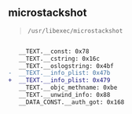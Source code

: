 ## microstackshot

> `/usr/libexec/microstackshot`

```diff

   __TEXT.__const: 0x78
   __TEXT.__cstring: 0x16c
   __TEXT.__oslogstring: 0x4bf
-  __TEXT.__info_plist: 0x47b
+  __TEXT.__info_plist: 0x479
   __TEXT.__objc_methname: 0xbe
   __TEXT.__unwind_info: 0x88
   __DATA_CONST.__auth_got: 0x168

```
